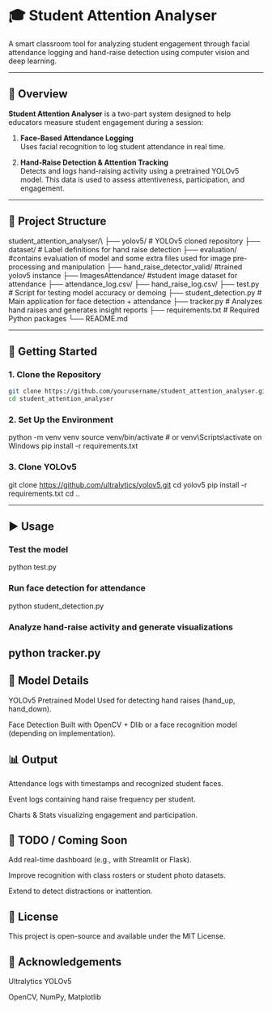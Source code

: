 # 🎓 Student Attention Analyser

A smart classroom tool for analyzing student engagement through facial attendance logging and hand-raise detection using computer vision and deep learning.

---

## 🧠 Overview

**Student Attention Analyser** is a two-part system designed to help educators measure student engagement during a session:

1. **Face-Based Attendance Logging**  
   Uses facial recognition to log student attendance in real time.

2. **Hand-Raise Detection & Attention Tracking**  
   Detects and logs hand-raising activity using a pretrained YOLOv5 model. This data is used to assess attentiveness, participation, and engagement.

---

## 📂 Project Structure

student_attention_analyser/\ 
├── yolov5/ # YOLOv5 cloned repository 
├── dataset/ # Label definitions for hand raise detection 
├── evaluation/ #contains evaluation of model and some extra files used for image pre-processing and manipulation
├── hand_raise_detector_valid/ #trained yolov5 instance
├── ImagesAttendance/ #student image dataset for attendance 
├── attendance_log.csv/
├── hand_raise_log.csv/
├── test.py # Script for testing model accuracy or demoing 
├── student_detection.py # Main application for face detection + attendance 
├── tracker.py # Analyzes hand raises and generates insight reports 
├── requirements.txt # Required Python packages 
└── README.md

---

## 🚀 Getting Started

### 1. Clone the Repository

```bash
git clone https://github.com/yourusername/student_attention_analyser.git
cd student_attention_analyser
```

### 2. Set Up the Environment
python -m venv venv
source venv/bin/activate  # or venv\Scripts\activate on Windows
pip install -r requirements.txt

### 3. Clone YOLOv5
git clone https://github.com/ultralytics/yolov5.git
cd yolov5
pip install -r requirements.txt
cd ..

---

## ▶️ Usage
### Test the model
python test.py
### Run face detection for attendance
python student_detection.py
### Analyze hand-raise activity and generate visualizations
python tracker.py
---

## 🧠 Model Details
YOLOv5 Pretrained Model
Used for detecting hand raises (hand_up, hand_down).

Face Detection
Built with OpenCV + Dlib or a face recognition model (depending on implementation).

## 📊 Output
Attendance logs with timestamps and recognized student faces.

Event logs containing hand raise frequency per student.

Charts & Stats visualizing engagement and participation.

## 📝 TODO / Coming Soon
Add real-time dashboard (e.g., with Streamlit or Flask).

Improve recognition with class rosters or student photo datasets.

Extend to detect distractions or inattention.

## 📜 License
This project is open-source and available under the MIT License.

## 🙌 Acknowledgements
Ultralytics YOLOv5

OpenCV, NumPy, Matplotlib

